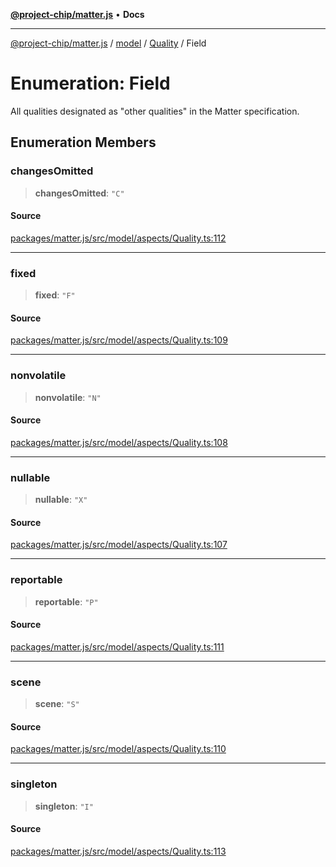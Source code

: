 [**@project-chip/matter.js**](../../../../README.md) • **Docs**

***

[@project-chip/matter.js](../../../../modules.md) / [model](../../../README.md) / [Quality](../README.md) / Field

# Enumeration: Field

All qualities designated as "other qualities" in the Matter specification.

## Enumeration Members

### changesOmitted

> **changesOmitted**: `"C"`

#### Source

[packages/matter.js/src/model/aspects/Quality.ts:112](https://github.com/project-chip/matter.js/blob/7a8cbb56b87d4ccf34bec5a9a95ab40a1711324f/packages/matter.js/src/model/aspects/Quality.ts#L112)

***

### fixed

> **fixed**: `"F"`

#### Source

[packages/matter.js/src/model/aspects/Quality.ts:109](https://github.com/project-chip/matter.js/blob/7a8cbb56b87d4ccf34bec5a9a95ab40a1711324f/packages/matter.js/src/model/aspects/Quality.ts#L109)

***

### nonvolatile

> **nonvolatile**: `"N"`

#### Source

[packages/matter.js/src/model/aspects/Quality.ts:108](https://github.com/project-chip/matter.js/blob/7a8cbb56b87d4ccf34bec5a9a95ab40a1711324f/packages/matter.js/src/model/aspects/Quality.ts#L108)

***

### nullable

> **nullable**: `"X"`

#### Source

[packages/matter.js/src/model/aspects/Quality.ts:107](https://github.com/project-chip/matter.js/blob/7a8cbb56b87d4ccf34bec5a9a95ab40a1711324f/packages/matter.js/src/model/aspects/Quality.ts#L107)

***

### reportable

> **reportable**: `"P"`

#### Source

[packages/matter.js/src/model/aspects/Quality.ts:111](https://github.com/project-chip/matter.js/blob/7a8cbb56b87d4ccf34bec5a9a95ab40a1711324f/packages/matter.js/src/model/aspects/Quality.ts#L111)

***

### scene

> **scene**: `"S"`

#### Source

[packages/matter.js/src/model/aspects/Quality.ts:110](https://github.com/project-chip/matter.js/blob/7a8cbb56b87d4ccf34bec5a9a95ab40a1711324f/packages/matter.js/src/model/aspects/Quality.ts#L110)

***

### singleton

> **singleton**: `"I"`

#### Source

[packages/matter.js/src/model/aspects/Quality.ts:113](https://github.com/project-chip/matter.js/blob/7a8cbb56b87d4ccf34bec5a9a95ab40a1711324f/packages/matter.js/src/model/aspects/Quality.ts#L113)
